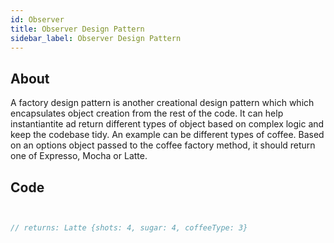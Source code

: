 ```yaml
---
id: Observer
title: Observer Design Pattern
sidebar_label: Observer Design Pattern
---
```


## About

A factory design pattern is another creational design pattern which which encapsulates object creation from the rest of the code. It can help instantiantite ad return different types of object based on complex logic and keep the codebase tidy.
An example can be different types of coffee. Based on an options object passed to the coffee factory method, it should return one of Expresso, Mocha or Latte.

## Code
```js


// returns: Latte {shots: 4, sugar: 4, coffeeType: 3}
```